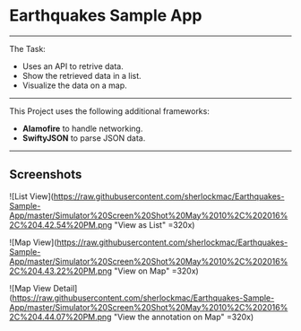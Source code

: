 # Earthquakes Sample App

---

The Task:
* Uses an API to retrive data.
* Show the retrieved data in a list.
* Visualize the data on a map.

---

This Project uses the following additional frameworks:
* **Alamofire** to handle networking.
* **SwiftyJSON** to parse JSON data.

---

## Screenshots

![List View](https://raw.githubusercontent.com/sherlockmac/Earthquakes-Sample-App/master/Simulator%20Screen%20Shot%20May%2010%2C%202016%2C%204.42.54%20PM.png "View as List" =320x)  

![Map View](https://raw.githubusercontent.com/sherlockmac/Earthquakes-Sample-App/master/Simulator%20Screen%20Shot%20May%2010%2C%202016%2C%204.43.22%20PM.png "View on Map" =320x)  

![Map View Detail](https://raw.githubusercontent.com/sherlockmac/Earthquakes-Sample-App/master/Simulator%20Screen%20Shot%20May%2010%2C%202016%2C%204.44.07%20PM.png "View the annotation on Map" =320x)  
